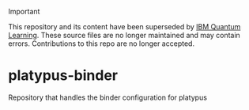 > [!IMPORTANT]
> This repository and its content have been superseded by [IBM Quantum
> Learning](https://learning.quantum.ibm.com). These source files are
> no longer maintained and may contain errors. Contributions to this repo are no
> longer accepted.


# platypus-binder
Repository that handles the binder configuration for platypus
